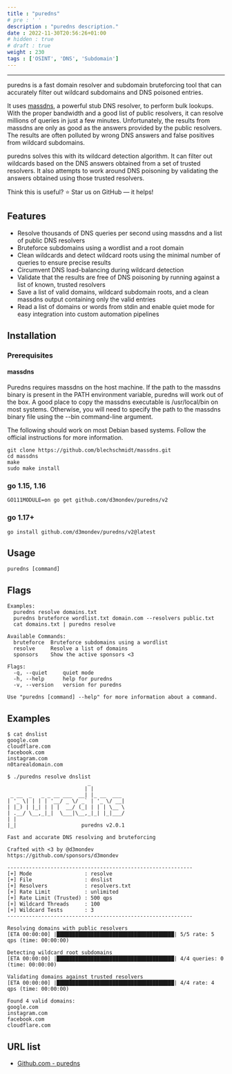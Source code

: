 ```yaml
---
title : "puredns"
# pre : ' '
description : "puredns description."
date : 2022-11-30T20:56:26+01:00
# hidden : true
# draft : true
weight : 230
tags : ['OSINT', 'DNS', 'Subdomain']
---
```


---

puredns is a fast domain resolver and subdomain bruteforcing tool that can accurately filter out wildcard subdomains and DNS poisoned entries.

It uses [massdns](https://github.com/blechschmidt/massdns), a powerful stub DNS resolver, to perform bulk lookups. With the proper bandwidth and a good list of public resolvers, it can resolve millions of queries in just a few minutes. Unfortunately, the results from massdns are only as good as the answers provided by the public resolvers. The results are often polluted by wrong DNS answers and false positives from wildcard subdomains.

puredns solves this with its wildcard detection algorithm. It can filter out wildcards based on the DNS answers obtained from a set of trusted resolvers. It also attempts to work around DNS poisoning by validating the answers obtained using those trusted resolvers.

Think this is useful? ⭐ Star us on GitHub — it helps!

## Features

- Resolve thousands of DNS queries per second using massdns and a list of public DNS resolvers
- Bruteforce subdomains using a wordlist and a root domain
- Clean wildcards and detect wildcard roots using the minimal number of queries to ensure precise results
- Circumvent DNS load-balancing during wildcard detection
- Validate that the results are free of DNS poisoning by running against a list of known, trusted resolvers
- Save a list of valid domains, wildcard subdomain roots, and a clean massdns output containing only the valid entries
- Read a list of domains or words from stdin and enable quiet mode for easy integration into custom automation pipelines

## Installation

### Prerequisites

#### massdns

Puredns requires massdns on the host machine. If the path to the massdns binary is present in the PATH environment variable, puredns will work out of the box. A good place to copy the massdns executable is /usr/local/bin on most systems. Otherwise, you will need to specify the path to the massdns binary file using the --bin command-line argument.

The following should work on most Debian based systems. Follow the official instructions for more information.

```plain
git clone https://github.com/blechschmidt/massdns.git
cd massdns
make
sudo make install
```

### go 1.15, 1.16

```plain
GO111MODULE=on go get github.com/d3mondev/puredns/v2
```

### go 1.17+

```plain
go install github.com/d3mondev/puredns/v2@latest
```

## Usage

```plain
puredns [command]
```

## Flags

```plain
Examples:
  puredns resolve domains.txt
  puredns bruteforce wordlist.txt domain.com --resolvers public.txt
  cat domains.txt | puredns resolve

Available Commands:
  bruteforce  Bruteforce subdomains using a wordlist
  resolve     Resolve a list of domains
  sponsors    Show the active sponsors <3

Flags:
  -q, --quiet     quiet mode
  -h, --help      help for puredns
  -v, --version   version for puredns

Use "puredns [command] --help" for more information about a command.
```

## Examples

```plain
$ cat dnslist 
google.com
cloudflare.com
facebook.com
instagram.com
n0tarealdomain.com
```

```plain
$ ./puredns resolve dnslist
                          _           
                         | |          
 _ __  _   _ _ __ ___  __| |_ __  ___ 
| '_ \| | | | '__/ _ \/ _` | '_ \/ __|
| |_) | |_| | | |  __/ (_| | | | \__ \
| .__/ \__,_|_|  \___|\__,_|_| |_|___/
| |                                   
|_|                     puredns v2.0.1

Fast and accurate DNS resolving and bruteforcing

Crafted with <3 by @d3mondev
https://github.com/sponsors/d3mondev

------------------------------------------------------------
[+] Mode                 : resolve
[+] File                 : dnslist
[+] Resolvers            : resolvers.txt
[+] Rate Limit           : unlimited
[+] Rate Limit (Trusted) : 500 qps
[+] Wildcard Threads     : 100
[+] Wildcard Tests       : 3
------------------------------------------------------------

Resolving domains with public resolvers
[ETA 00:00:00] |██████████████████████████████████████| 5/5 rate: 5 qps (time: 00:00:00)

Detecting wildcard root subdomains
[ETA 00:00:00] |██████████████████████████████████████| 4/4 queries: 0 (time: 00:00:00)

Validating domains against trusted resolvers
[ETA 00:00:00] |██████████████████████████████████████| 4/4 rate: 4 qps (time: 00:00:00)

Found 4 valid domains:
google.com
instagram.com
facebook.com
cloudflare.com
```

## URL list

- [Github.com - puredns](https://github.com/d3mondev/puredns)
